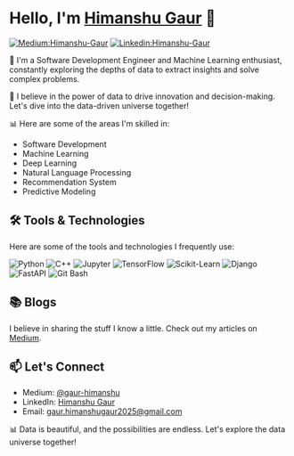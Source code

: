 # Hello, I'm [Himanshu Gaur](https://gaur2025.github.io/himanshugaur/) 👋

[![Medium:Himanshu-Gaur](https://img.shields.io/badge/Medium-%23000000.svg?style=flat-square&logo=medium&logoColor=white)](https://medium.com/@gaur-himanshu)
[![Linkedin:Himanshu-Gaur](https://img.shields.io/badge/-HimanshuGaur-blue?style=flat-square&logo=Linkedin&logoColor=white&link=https://www.linkedin.com/in/gaur/)](https://www.linkedin.com/in/gaur/)

🌟 I'm a Software Development Engineer and Machine Learning enthusiast, constantly exploring the depths of data to extract insights and solve complex problems.

🧠 I believe in the power of data to drive innovation and decision-making. Let's dive into the data-driven universe together!

📊 Here are some of the areas I'm skilled in:

- Software Development
- Machine Learning
- Deep Learning
- Natural Language Processing
- Recommendation System
- Predictive Modeling

## 🛠️ Tools & Technologies
Here are some of the tools and technologies I frequently use:

![Python](https://img.shields.io/badge/Python-%2314354C.svg?style=flat-square&logo=python&logoColor=white)
![C++](https://img.shields.io/badge/C%2B%2B-%2300599C.svg?style=flat-square&logo=c%2B%2B&logoColor=white)
![Jupyter](https://img.shields.io/badge/Jupyter-%23F37626.svg?style=flat-square&logo=jupyter&logoColor=white)
![TensorFlow](https://img.shields.io/badge/TensorFlow-%23FF6F00.svg?style=flat-square&logo=tensorflow&logoColor=white)
![Scikit-Learn](https://img.shields.io/badge/Scikit_Learn-%23F7931E.svg?style=flat-square&logo=scikit-learn&logoColor=white)
![Django](https://img.shields.io/badge/Django-%23092E20.svg?style=flat-square&logo=django&logoColor=white)
![FastAPI](https://img.shields.io/badge/FastAPI-%23007ACC.svg?style=flat-square&logo=fastapi&logoColor=white)
![Git Bash](https://img.shields.io/badge/Git%20Bash-%23F05032.svg?style=flat-square&logo=git&logoColor=white)


## 📚 Blogs
I believe in sharing the stuff I know a little. Check out my articles on [Medium](https://medium.com/@gaur-himanshu).

## 📫 Let's Connect
- Medium: [@gaur-himanshu](https://medium.com/@gaur-himanshu)
- LinkedIn: [Himanshu Gaur](https://www.linkedin.com/in/gaur/)
- Email: [gaur.himanshugaur2025@gmail.com](mailto:gaur.himanshugaur2025@gmail.com)


📊 Data is beautiful, and the possibilities are endless. Let's explore the data universe together!
